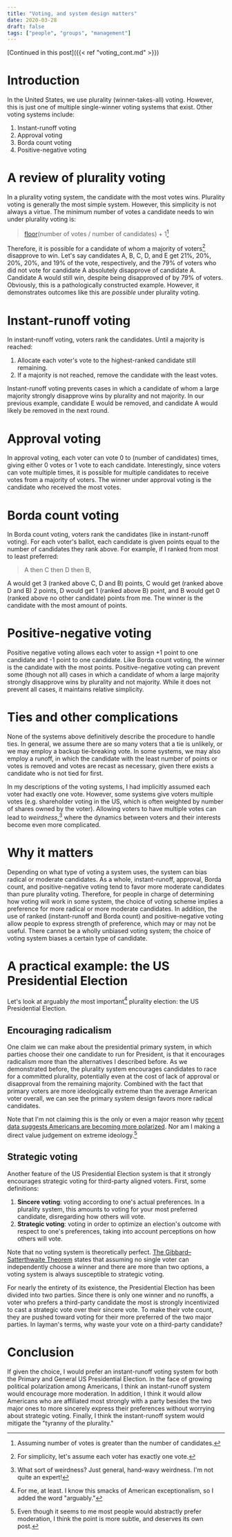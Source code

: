 ```yaml
---
title: "Voting, and system design matters"
date: 2020-03-28
draft: false
tags: ["people", "groups", "management"]
---
```

[Continued in this post]({{< ref "voting_cont.md" >}})
# Introduction
In the United States, we use plurality (winner-takes-all) voting. However, this is just one of multiple single-winner voting systems that exist. Other voting systems include:
1. Instant-runoff voting
2. Approval voting
3. Borda count voting
4. Positive-negative voting
# A review of plurality voting
In a plurality voting system, the candidate with the most votes wins. Plurality voting is generally the most simple system. However, this simplicity is not always a virtue. The minimum number of votes a candidate needs to win under plurality voting is:

>[floor](https://mathworld.wolfram.com/FloorFunction.html)(number of votes / number of candidates) + 1[^1]

Therefore, it is possible for a candidate of whom a majority of voters[^2] disapprove to win. Let's say candidates A, B, C, D, and E get 21%, 20%, 20%, 20%, and 19% of the vote, respectively, and the 79% of voters who did not vote for candidate A absolutely disapprove of candidate A. Candidate A would still win, despite being disapproved of by 79% of voters. Obviously, this is a pathologically constructed example. However, it demonstrates outcomes like this are _possible_ under plurality voting.
[^1]: Assuming number of votes is greater than the number of candidates.
[^2]: For simplicity, let's assume each voter has exactly one vote.
# Instant-runoff voting
In instant-runoff voting, voters rank the candidates. Until a majority is reached:
1. Allocate each voter's vote to the highest-ranked candidate still remaining.
2. If a majority is not reached, remove the candidate with the least votes.

Instant-runoff voting prevents cases in which a candidate of whom a large majority strongly disapprove wins by plurality and not majority. In our previous example, candidate E would be removed, and candidate A would likely be removed in the next round.
# Approval voting
In approval voting, each voter can vote 0 to (number of candidates) times, giving either 0 votes or 1 vote to each candidate. Interestingly, since voters can vote multiple times, it is possible for multiple candidates to receive votes from a majority of voters. The winner under approval voting is the candidate who received the most votes.
# Borda count voting
In Borda count voting, voters rank the candidates (like in instant-runoff voting). For each voter's ballot, each candidate is given points equal to the number of candidates they rank above. For example, if I ranked from most to least preferred:

> A then C then D then B,

A would get 3 (ranked above C, D and B) points, C would get (ranked above D and B) 2 points, D would get 1 (ranked above B) point, and B would get 0 (ranked above no other candidate) points from me. The winner is the candidate with the most amount of points.
# Positive-negative voting
Positive negative voting allows each voter to assign +1 point to one candidate and -1 point to one candidate. Like Borda count voting, the winner is the candidate with the most points. Positive-negative voting can prevent some (though not all) cases in which a candidate of whom a large majority strongly disapprove wins by plurality and not majority. While it does not prevent all cases, it maintains relative simplicity.
# Ties and other complications
None of the systems above definitively describe the procedure to handle ties. In general, we assume there are so many voters that a tie is unlikely, or we may employ a backup tie-breaking vote. In some systems, we may also employ a runoff, in which the candidate with the least number of points or votes is removed and votes are recast as necessary, given there exists a candidate who is not tied for first.

In my descriptions of the voting systems, I had implicitly assumed each voter had exactly one vote. However, some systems give voters multiple votes (e.g. shareholder voting in the US, which is often weighted by number of shares owned by the voter). Allowing voters to have multiple votes can lead to _weirdness_,[^3] where the dynamics between voters and their interests become even more complicated.
[^3]: What sort of weirdness? Just general, hand-wavy weirdness. I'm not quite an expert!
# Why it matters
Depending on what type of voting a system uses, the system can bias radical or moderate candidates. As a whole, instant-runoff, approval, Borda count, and positive-negative voting tend to favor more moderate candidates than pure plurality voting. Therefore, for people in charge of determining how voting will work in some system, the choice of voting scheme implies a preference for more radical or more moderate candidates. In addition, the use of ranked (instant-runoff and Borda count) and positive-negative voting allow people to express strength of preference, which may or may not be useful. There cannot be a wholly unbiased voting system; the choice of voting system biases a certain type of candidate.
# A practical example: the US Presidential Election
Let's look at arguably _the_ most important[^4] plurality election: the US Presidential Election.
[^4]: For me, at least. I know this smacks of American exceptionalism, so I added the word "arguably."
## Encouraging radicalism
One claim we can make about the presidential primary system, in which parties choose their one candidate to run for President, is that it encourages radicalism more than the alternatives I described before. As we demonstrated before, the plurality system encourages candidates to race for a committed plurality, potentially even at the cost of lack of approval or disapproval from the remaining majority. Combined with the fact that primary voters are more ideologically extreme than the average American voter overall, we can see the primary system design favors more radical candidates.

Note that I'm not claiming this is the only or even a major reason why [recent data suggests Americans are becoming more polarized](https://www.pewresearch.org/topics/political-polarization/). Nor am I making a direct value judgement on extreme ideology.[^5]
[^5]: Even though it seems to me most people would abstractly prefer moderation, I think the point is more subtle, and deserves its own post.
## Strategic voting
Another feature of the US Presidential Election system is that it strongly encourages strategic voting for third-party aligned voters. First, some definitions:
1. **Sincere voting**: voting according to one's actual preferences. In a plurality system, this amounts to voting for your most preferred candidate, disregarding how others will vote.
2. **Strategic voting**: voting in order to optimize an election's outcome with respect to one's preferences, taking into account perceptions on how others will vote.

Note that no voting system is theoretically perfect. [The Gibbard–Satterthwaite Theorem](https://en.wikipedia.org/wiki/Gibbard%E2%80%93Satterthwaite_theorem) states that assuming no single voter can independently choose a winner and there are more than two options, a voting system is always susceptible to strategic voting.

For nearly the entirety of its existence, the Presidential Election has been divided into two parties. Since there is only one winner and no runoffs, a voter who prefers a third-party candidate the most is strongly incentivized to cast a strategic vote over their sincere vote. To make their vote count, they are pushed toward voting for their more preferred of the two major parties. In layman's terms, why waste your vote on a third-party candidate?
# Conclusion
If given the choice, I would prefer an instant-runoff voting system for both the Primary and General US Presidential Election. In the face of growing political polarization among Americans, I think an instant-runoff system would encourage more moderation. In addition, I think it would allow Americans who are affiliated most strongly with a party besides the two major ones to more sincerely express their preferences without worrying about strategic voting. Finally, I think the instant-runoff system would mitigate the "tyranny of the plurality."
